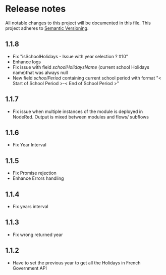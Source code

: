 # Release notes

All notable changes to this project will be documented in this file.
This project adheres to [Semantic Versioning](http://semver.org/).

## 1.1.8

- Fix "isSchoolHolidays - Issue with year selection ? #10"
- Enhance logs
- Fix issue with field _schoolHolidaysName_ (current school Holidays name)that was always null
- New field _schoolPeriod_ containing current school period with format "< Start of School Period >-< End of School Period >"

## 1.1.7

- Fix issue when multiple instances of the module is deployed in NodeRed. Output is mixed between modules and flows/ subflows

## 1.1.6

- Fix Year Interval

## 1.1.5

- Fix Promise rejection
- Enhance Errors handling

## 1.1.4

- Fix years interval

## 1.1.3

- Fix wrong returned year

## 1.1.2

- Have to set the previous year to get all the Holidays in French Government API